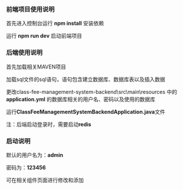 ### 前端项目使用说明

首先进入控制台运行 **npm install** 安装依赖

运行 **npm run dev** 启动前端项目



### 后端使用说明

首先加载相关MAVEN项目

加载sql文件的sql语句，语句包含建立数据库、数据库表以及插入数据

更改class-fee-management-system-backend\src\main\resources 中的**application.yml** 的数据库相关的用户名、密码以及使用的数据库

运行**ClassFeeManagementSystemBackendApplication.java**文件

注：后端启动登录时，需要启动**redis** 



### 启动说明

默认的用户名为：**admin**

密码为：**123456**

可在相关组件页面进行修改和添加
